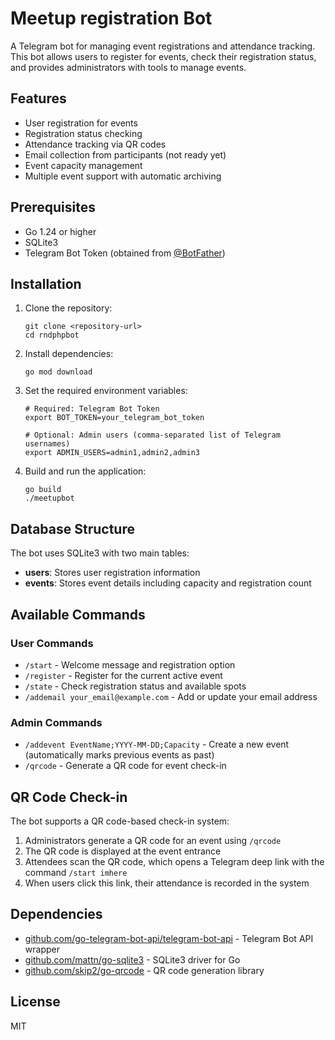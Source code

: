 # Meetup registration Bot

A Telegram bot for managing event registrations and attendance tracking. This bot allows users to register for events, check their registration status, and provides administrators with tools to manage events.

## Features

- User registration for events
- Registration status checking
- Attendance tracking via QR codes
- Email collection from participants (not ready yet)
- Event capacity management
- Multiple event support with automatic archiving

## Prerequisites

- Go 1.24 or higher
- SQLite3
- Telegram Bot Token (obtained from [@BotFather](https://t.me/BotFather))

## Installation

1. Clone the repository:
   ```
   git clone <repository-url>
   cd rndphpbot
   ```

2. Install dependencies:
   ```
   go mod download
   ```

3. Set the required environment variables:
   ```
   # Required: Telegram Bot Token
   export BOT_TOKEN=your_telegram_bot_token
   
   # Optional: Admin users (comma-separated list of Telegram usernames)
   export ADMIN_USERS=admin1,admin2,admin3
   ```

4. Build and run the application:
   ```
   go build
   ./meetupbot
   ```

## Database Structure

The bot uses SQLite3 with two main tables:

- **users**: Stores user registration information
- **events**: Stores event details including capacity and registration count

## Available Commands

### User Commands

- `/start` - Welcome message and registration option
- `/register` - Register for the current active event
- `/state` - Check registration status and available spots
- `/addemail your_email@example.com` - Add or update your email address

### Admin Commands

- `/addevent EventName;YYYY-MM-DD;Capacity` - Create a new event (automatically marks previous events as past)
- `/qrcode` - Generate a QR code for event check-in

## QR Code Check-in

The bot supports a QR code-based check-in system:

1. Administrators generate a QR code for an event using `/qrcode`
2. The QR code is displayed at the event entrance
3. Attendees scan the QR code, which opens a Telegram deep link with the command `/start imhere`
4. When users click this link, their attendance is recorded in the system

## Dependencies

- [github.com/go-telegram-bot-api/telegram-bot-api](https://github.com/go-telegram-bot-api/telegram-bot-api) - Telegram Bot API wrapper
- [github.com/mattn/go-sqlite3](https://github.com/mattn/go-sqlite3) - SQLite3 driver for Go
- [github.com/skip2/go-qrcode](https://github.com/skip2/go-qrcode) - QR code generation library

## License

MIT
